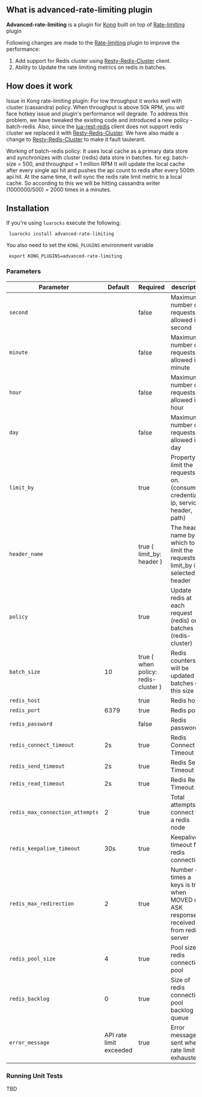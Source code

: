 ## What is advanced-rate-limiting plugin

**Advanced-rate-limiting** is a plugin for [Kong](https://github.com/Mashape/kong) built on top of [Rate-limiting](https://docs.konghq.com/hub/kong-inc/rate-limiting/) plugin

Following changes are made to the [Rate-limiting](https://docs.konghq.com/hub/kong-inc/rate-limiting/) plugin to improve the performance:  
1. Add support for Redis cluster using [Resty-Redis-Cluster](https://github.com/steve0511/resty-redis-cluster) client.
2. Ability to Update the rate limiting metrics on redis in batches.

## How does it work
 
Issue in Kong rate-limiting plugin: For low throughput it works well with cluster (cassandra) policy.
When throughput is above 50k RPM, you will face hotkey issue and plugin's performance will degrade.
To address this problem, we have tweaked the existing code and introduced a new policy - batch-redis.
Also, since the [lua-rest-redis](https://github.com/openresty/lua-resty-redis) client does not support redis cluster we replaced it with [Resty-Redis-Cluster](https://github.com/steve0511/resty-redis-cluster). We have also made a change to [Resty-Redis-Cluster](https://github.com/steve0511/resty-redis-cluster) to make it fault taulerant.

Working of batch-redis policy:
It uses local cache as a primary data store and synchronizes with cluster (redis) data store in batches.
for eg: batch-size = 500, and throughput = 1 million RPM
It will update the local cache after every single api hit and pushes the api count to redis after every 500th api hit.
At the same time, it will sync the redis rate limit metric to a local cache.
So according to this we will be hitting cassandra writer (1000000/500) = 2000 times in a minutes.

## Installation

If you're using `luarocks` execute the following:

     luarocks install advanced-rate-limiting

You also need to set the `KONG_PLUGINS` environment variable

     export KONG_PLUGINS=advanced-rate-limiting
     
### Parameters

| Parameter | Default  | Required | description |
| --- | --- | --- | --- |
| `second` |  | false | Maximum number of requests allowed in 1 second |
| `minute` |  | false | Maximum number of requests allowed in 1 minute |
| `hour` |  | false | Maximum number of requests allowed in 1 hour |
| `day` |  | false | Maximum number of requests allowed in 1 day |
| `limit_by` |  | true | Property to limit the requests on. (consumer, credential, ip, service, header, path) |
| `header_name` |  | true ( limit_by: header ) | The header name by which to limit the requests if limit_by is selected as header |
| `policy` |  | true | Update redis at each request (redis) or in batches (redis-cluster)  |
| `batch_size` | 10 | true ( when policy: redis-cluster ) | Redis counters will be updated in batches of this size  |
| `redis_host` |  | true | Redis host |
| `redis_port` | 6379 | true | Redis port |
| `redis_password` |  | false | Redis password |
| `redis_connect_timeout` | 2s | true | Redis Connect Timeout |
| `redis_send_timeout` | 2s | true | Redis Send Timeout |
| `redis_read_timeout` | 2s | true | Redis Read Timeout |
| `redis_max_connection_attempts` | 2 | true | Total attempts to connect to a redis node |
| `redis_keepalive_timeout` | 30s | true | Keepalive timeout for redis connections |
| `redis_max_redirection` | 2 | true | Number of times a keys is tried when MOVED or ASK response is received from redis server |
| `redis_pool_size` | 4 | true | Pool size of redis connection pool |
| `redis_backlog` | 0 | true | Size of redis connection pool backlog  queue|
| `error_message` | API rate limit exceeded | true | Error message sent when rate limit is exhausted |



### Running Unit Tests

TBD